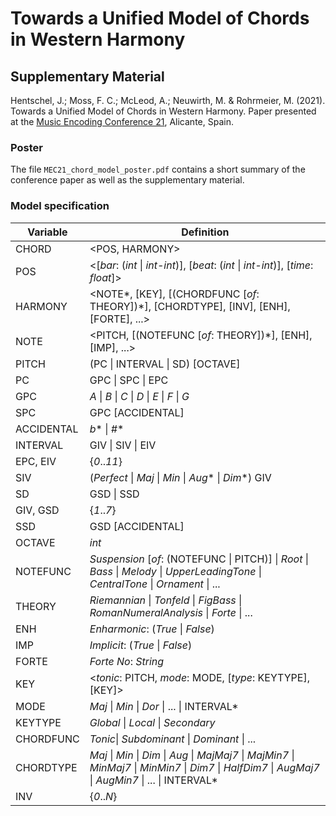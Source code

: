 # Towards a Unified Model of Chords in Western Harmony
## Supplementary Material

Hentschel, J.; Moss, F. C.; McLeod, A.; Neuwirth, M. & Rohrmeier, M. (2021). Towards a Unified Model of Chords in Western Harmony. Paper presented at the [Music Encoding Conference 21](https://music-encoding.org/conference/2021/), Alicante, Spain.

### Poster

The file `MEC21_chord_model_poster.pdf` contains a short summary of the
conference paper as well as the supplementary material.

### Model specification

| Variable   | Definition                                                                                                                             |
|------------|------------------------------------------------------------------------------------------------------------------------------------|
| CHORD      | <POS, HARMONY>                                                                                                                     |
| POS        | <[_bar_: (_int_ \| _int-int_)], [_beat_: (_int_ \| _int-int_)], [_time_: _float_]>                                                                 |
| HARMONY    | <NOTE*, [KEY], [(CHORDFUNC [_of_: THEORY])*], [CHORDTYPE], [INV], [ENH], [FORTE], ...>                                               |
| NOTE       | <PITCH, [(NOTEFUNC [_of_: THEORY])*], [ENH], [IMP], ...>                                                                             |
| PITCH      | (PC \| INTERVAL \| SD) [OCTAVE]                                                                                                    |
| PC         | GPC \| SPC \| EPC                                                                                                                  |
| GPC        | _A_ \| _B_ \| _C_ \| _D_ \| _E_ \| _F_ \| _G_                                                                                                    |
| SPC        | GPC [ACCIDENTAL]                                                                                                                   |
| ACCIDENTAL | _b_* \| _#_*                                                                                                                           |
| INTERVAL   | GIV \| SIV \| EIV                                                                                                                  |
| EPC, EIV   | {_0_.._11_}                                                                                                                            |
| SIV        | (_Perfect_ \| _Maj_ \| _Min_ \| _Aug_* \| _Dim_*) GIV                                                                                        |
| SD         | GSD \| SSD                                                                                                                         |
| GIV, GSD   | {_1_.._7_}                                                                                                                             |
| SSD        | GSD [ACCIDENTAL]                                                                                                                   |
| OCTAVE     | _int_                                                                                                                                |
| NOTEFUNC   | _Suspension_ [_of_: (NOTEFUNC \| PITCH)] \| _Root_ \| _Bass_ \| _Melody_ \| _UpperLeadingTone_ \| _CentralTone_ \| _Ornament_ \| ...               |
| THEORY     | _Riemannian_ \| _Tonfeld_ \| _FigBass_ \| _RomanNumeralAnalysis_ \| _Forte_ \| ...                                                           |
| ENH        | _Enharmonic_: (_True_ \| _False_)                                                                                                        |
| IMP        | _Implicit_: (_True_ \| _False_)                                                                                                          |
| FORTE      | _Forte No_: _String_                                                                                                                   |
| KEY        | <_tonic_: PITCH, _mode_: MODE, [_type_: KEYTYPE], [KEY]>                                                                                 |
| MODE       | _Maj_ \| _Min_ \| _Dor_ \| ... \| INTERVAL*                                                                                              |
| KEYTYPE    | _Global_ \| _Local_ \| _Secondary_                                                                                                       |
| CHORDFUNC  | _Tonic_\| _Subdominant_ \| _Dominant_ \| ...                                                                                             |
| CHORDTYPE  | _Maj_ \| _Min_ \| _Dim_ \| _Aug_ \| _MajMaj7_ \| _MajMin7_ \| _MinMaj7_ \| _MinMin7_ \| _Dim7_ \| _HalfDim7_ \| _AugMaj7_ \| _AugMin7_ \| ... \| INTERVAL* |
| INV        | {_0_.._N_}
